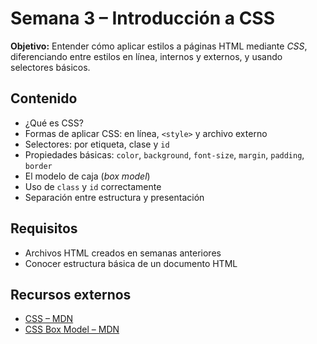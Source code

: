 # Semana 3 – Introducción a CSS

**Objetivo:** Entender cómo aplicar estilos a páginas HTML mediante *CSS*, diferenciando entre estilos en línea, internos y externos, y usando selectores básicos.

## Contenido
- ¿Qué es CSS?
- Formas de aplicar CSS: en línea, `<style>` y archivo externo
- Selectores: por etiqueta, clase y `id`
- Propiedades básicas: `color`, `background`, `font-size`, `margin`, `padding`, `border`
- El modelo de caja (*box model*)
- Uso de `class` y `id` correctamente
- Separación entre estructura y presentación

## Requisitos
- Archivos HTML creados en semanas anteriores
- Conocer estructura básica de un documento HTML

## Recursos externos
- [CSS – MDN](https://developer.mozilla.org/es/docs/Web/CSS)
- [CSS Box Model – MDN](https://developer.mozilla.org/en-US/docs/Learn/CSS/Building_blocks/The_box_model)
